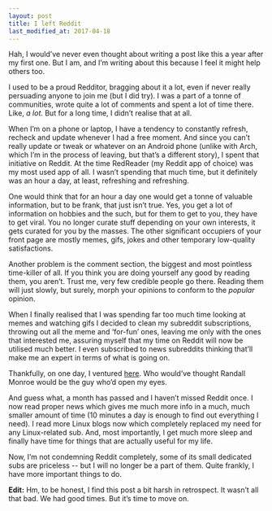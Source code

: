 ```yaml
---
layout: post
title: I left Reddit
last_modified_at: 2017-04-18
---
```


Hah, I would’ve never even thought about writing a post like this a year
after my first one. But I am, and I’m writing about this because I feel
it might help others too.

I used to be a proud Redditor, bragging about it a lot, even if never
really persuading anyone to join me (but I did try). I was a part of a
tonne of communities, wrote quite a lot of comments and spent a lot of
time there. Like, _a lot_. But for a long time, I didn’t realise that at
all.

When I’m on a phone or laptop, I have a tendency to constantly refresh,
recheck and update whenever I had a free moment. And since you can’t
really update or tweak or whatever on an Android phone (unlike with
Arch, which I’m in the process of leaving, but that’s a different
story), I spent that initiative on Reddit.  At the time RedReader (my
Reddit app of choice) was my most used app of all. I wasn’t spending
that much time, but it definitely was an hour a day, at least,
refreshing and refreshing.

One would think that for an hour a day one would get a tonne of valuable
information, but to be frank, that just isn’t true. Yes, you get a lot
of information on hobbies and the such, but for them to get to you, they
have to get viral. You no longer curate stuff depending on your own
interests, it gets curated for you by the masses. The other significant
occupiers of your front page are mostly memes, gifs, jokes and other
temporary low-quality satisfactions.

Another problem is the comment section, the biggest and most pointless
time-killer of all. If you think you are doing yourself any good by
reading them, you aren’t. Trust me, very few credible people go there.
Reading them will just slowly, but surely, morph your opinions to
conform to the _popular_ opinion.

When I finally realised that I was spending far too much time looking at
memes and watching gifs I decided to clean my subreddit subscriptions,
throwing out all the meme and ‘for-fun’ ones, leaving me only with the
ones that interested me, assuring myself that my time on Reddit will now
be utilised much better. I even subscribed to news subreddits thinking
that’ll make me an expert in terms of what is going on.

Thankfully, on one day, I ventured [here][0]. Who would’ve thought
Randall Monroe would be the guy who’d open my eyes.

And guess what, a month has passed and I haven’t missed Reddit once. I
now read proper news which gives me much more info in a much, much
smaller amount of time (10 minutes a day is enough to find out
everything I need). I read more Linux blogs now which completely
replaced my need for any Linux-related sub. And, most importantly, I get
much more sleep and finally have time for things that are actually
useful for my life.

Now, I’m not condemning Reddit completely, some of its small dedicated
subs are priceless -- but I will no longer be a part of them. Quite
frankly, I have more important things to do.

**Edit:** Hm, to be honest, I find this post a bit harsh in retrospect.
It wasn’t all that bad. We had good times. But it’s time to move on.

[0]: https://www.reddit.com/r/xkcd/comments/5ufeza/great_randall/

[//]: # ( vim: set tw=72 fo=awntq spell spelllang=en:)
